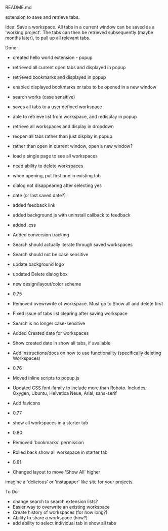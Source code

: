 README.md

extension to save and retrieve tabs.

Idea: Save a workspace. All tabs in a current window can be saved as a 'working project'. The tabs can then be retrieved  subsequently (maybe months later), to pull up all relevant tabs.

Done:
* created hello world extension - popup
* retrieved all current open tabs and displayed in popup
* retrieved bookmarks and displayed in popup
* enabled displayed bookmarks or tabs to be opened in a new window
* search works (case sensitive)
* saves all tabs to a user defined workspace
* able to retrieve list from workspace, and redisplay in popup
* retrieve all workspaces and display in dropdown
* reopen all tabs rather than just display in popup
* rather than open in current window, open a new window?
* load a single page to see all workspaces
* need ability to delete workspaces
* when opening, put first one in existing tab
* dialog not disappearing after selecting yes
* date (or last saved date?)
* added feedback link
* added background.js with uninstall callback to feedback
* added .css 
* Added conversion tracking
* Search should actually iterate through saved workspaces
* Search should not be case sensitive
* update background logo
* updated Delete dialog box
* new design/layout/color scheme
 
* 0.75
* Removed ovewrwrite of workspace. Must go to Show all and delete first
* Fixed issue of tabs list clearing after saving workspace
* Search is no longer case-sensitive
* Added Created date for workspaces
* Show created date in show all tabs, if available
* Add instructions/docs on how to use functionality (specifically deleting Workspaces)

* 0.76
* Moved inline scripts to popup.js
* Updated CSS font-family to include more than Roboto. Includes: Oxygen, Ubuntu, Helvetica Neue, Arial, sans-serif
* Add favicons

* 0.77
* show all workspaces in a starter tab

* 0.80
* Removed 'bookmarks' permission
* Rolled back show all workspace in starter tab

* 0.81
* Changed layout to move 'Show All' higher


imagine a 'delicious' or 'instapaper' like site for your projects.

To Do
* change search to search extension lists?
* Easier way to overwrite an existing workspace
* Create history of workspaces (for how long?)
* Ability to share a workspace (how?)
* add ability to select individual tab in show all tabs




